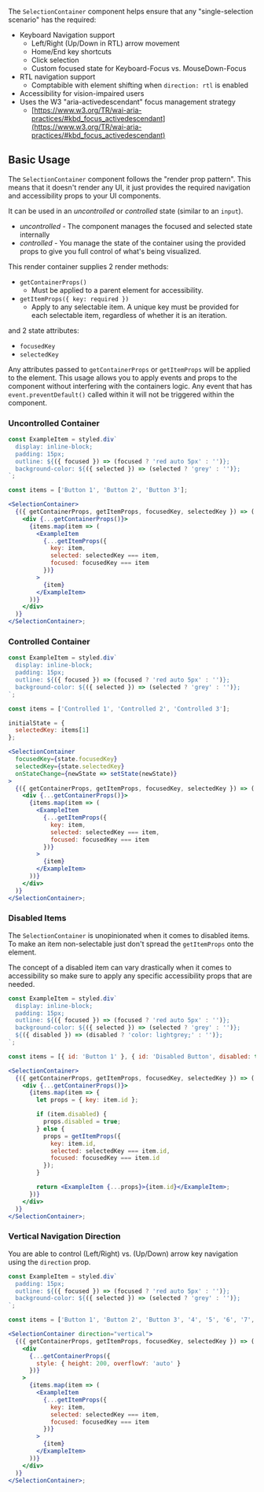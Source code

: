 The `SelectionContainer` component helps ensure that any
"single-selection scenario" has the required:

* Keyboard Navigation support
  * Left/Right (Up/Down in RTL) arrow movement
  * Home/End key shortcuts
  * Click selection
  * Custom focused state for Keyboard-Focus vs. MouseDown-Focus
* RTL navigation support
  * Comptabible with element shifting when `direction: rtl` is enabled
* Accessibility for vision-impaired users
* Uses the W3 "aria-activedescendant" focus management strategy
  * [https://www.w3.org/TR/wai-aria-practices/#kbd_focus_activedescendant](https://www.w3.org/TR/wai-aria-practices/#kbd_focus_activedescendant)

## Basic Usage

The `SelectionContainer` component follows the "render prop pattern".
This means that it doesn't render any UI, it just provides the required
navigation and accessibility props to your UI components.

It can be used in an _uncontrolled_ or _controlled_ state (similar to an `input`).

* _uncontrolled_ - The component manages the focused and selected state internally
* _controlled_ - You manage the state of the container using the
  provided props to give you full control of what's being visualized.

This render container supplies 2 render methods:

* `getContainerProps()`
  * Must be applied to a parent element for accessibility.
* `getItemProps({ key: required })`
  * Apply to any selectable item. A unique key must
    be provided for each selectable item, regardless
    of whether it is an iteration.

and 2 state attributes:

* `focusedKey`
* `selectedKey`

Any attributes passed to `getContainerProps` or `getItemProps` will
be applied to the element. This usage allows you to apply events
and props to the component without interfering with the containers
logic. Any event that has `event.preventDefault()` called within
it will not be triggered within the component.

### Uncontrolled Container

```jsx
const ExampleItem = styled.div`
  display: inline-block;
  padding: 15px;
  outline: ${({ focused }) => (focused ? 'red auto 5px' : '')};
  background-color: ${({ selected }) => (selected ? 'grey' : '')};
`;

const items = ['Button 1', 'Button 2', 'Button 3'];

<SelectionContainer>
  {({ getContainerProps, getItemProps, focusedKey, selectedKey }) => (
    <div {...getContainerProps()}>
      {items.map(item => (
        <ExampleItem
          {...getItemProps({
            key: item,
            selected: selectedKey === item,
            focused: focusedKey === item
          })}
        >
          {item}
        </ExampleItem>
      ))}
    </div>
  )}
</SelectionContainer>;
```

### Controlled Container

```jsx
const ExampleItem = styled.div`
  display: inline-block;
  padding: 15px;
  outline: ${({ focused }) => (focused ? 'red auto 5px' : '')};
  background-color: ${({ selected }) => (selected ? 'grey' : '')};
`;

const items = ['Controlled 1', 'Controlled 2', 'Controlled 3'];

initialState = {
  selectedKey: items[1]
};

<SelectionContainer
  focusedKey={state.focusedKey}
  selectedKey={state.selectedKey}
  onStateChange={newState => setState(newState)}
>
  {({ getContainerProps, getItemProps, focusedKey, selectedKey }) => (
    <div {...getContainerProps()}>
      {items.map(item => (
        <ExampleItem
          {...getItemProps({
            key: item,
            selected: selectedKey === item,
            focused: focusedKey === item
          })}
        >
          {item}
        </ExampleItem>
      ))}
    </div>
  )}
</SelectionContainer>;
```

### Disabled Items

The `SelectionContainer` is unopinionated when it comes to disabled items.
To make an item non-selectable just don't spread the `getItemProps` onto the element.

The concept of a disabled item can vary drastically when it comes to accessibility
so make sure to apply any specific accessibility props that are needed.

```jsx
const ExampleItem = styled.div`
  display: inline-block;
  padding: 15px;
  outline: ${({ focused }) => (focused ? 'red auto 5px' : '')};
  background-color: ${({ selected }) => (selected ? 'grey' : '')};
  ${({ disabled }) => (disabled ? 'color: lightgrey;' : '')};
`;

const items = [{ id: 'Button 1' }, { id: 'Disabled Button', disabled: true }, { id: 'Button 3' }];

<SelectionContainer>
  {({ getContainerProps, getItemProps, focusedKey, selectedKey }) => (
    <div {...getContainerProps()}>
      {items.map(item => {
        let props = { key: item.id };

        if (item.disabled) {
          props.disabled = true;
        } else {
          props = getItemProps({
            key: item.id,
            selected: selectedKey === item.id,
            focused: focusedKey === item.id
          });
        }

        return <ExampleItem {...props}>{item.id}</ExampleItem>;
      })}
    </div>
  )}
</SelectionContainer>;
```

### Vertical Navigation Direction

You are able to control (Left/Right) vs. (Up/Down) arrow key navigation
using the `direction` prop.

```jsx
const ExampleItem = styled.div`
  padding: 15px;
  outline: ${({ focused }) => (focused ? 'red auto 5px' : '')};
  background-color: ${({ selected }) => (selected ? 'grey' : '')};
`;

const items = ['Button 1', 'Button 2', 'Button 3', '4', '5', '6', '7', '8'];

<SelectionContainer direction="vertical">
  {({ getContainerProps, getItemProps, focusedKey, selectedKey }) => (
    <div
      {...getContainerProps({
        style: { height: 200, overflowY: 'auto' }
      })}
    >
      {items.map(item => (
        <ExampleItem
          {...getItemProps({
            key: item,
            selected: selectedKey === item,
            focused: focusedKey === item
          })}
        >
          {item}
        </ExampleItem>
      ))}
    </div>
  )}
</SelectionContainer>;
```
